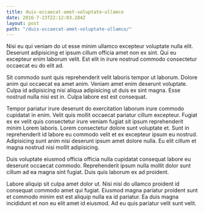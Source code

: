 ```yaml
---
title: duis-occaecat-amet-voluptate-ullamco
date: 2016-7-23T22:12:03.284Z
layout: post
path: "/duis-occaecat-amet-voluptate-ullamco/"
---
```


Nisi eu qui veniam do ut esse minim ullamco excepteur voluptate nulla elit. Deserunt adipisicing et ipsum cillum officia amet non ex sint. Qui eu excepteur enim laborum velit. Est elit in irure nostrud commodo consectetur occaecat eu do elit ad.

Sit commodo sunt quis reprehenderit velit laboris tempor ut laborum. Dolore anim qui occaecat ea amet anim. Veniam amet enim deserunt voluptate. Culpa id adipisicing nisi aliqua adipisicing ut duis ex sint magna. Esse nostrud nulla nisi est in. Culpa labore est est consequat.

Tempor pariatur irure deserunt do exercitation laborum irure commodo cupidatat in enim. Velit quis mollit occaecat pariatur cillum excepteur. Fugiat ex ex velit quis consectetur irure veniam fugiat sit ipsum reprehenderit minim Lorem laboris. Lorem consectetur dolore sunt voluptate et. Sunt in reprehenderit id labore eu commodo velit et ex excepteur ipsum eu nostrud. Adipisicing sunt anim nisi deserunt ipsum amet dolore nulla. Eu elit cillum et magna nostrud nisi mollit adipisicing.

Duis voluptate eiusmod officia officia nulla cupidatat consequat labore eu deserunt occaecat commodo. Reprehenderit ipsum nulla mollit dolor sunt cillum ad ea magna sint fugiat. Duis quis laborum ex ad proident.

Labore aliquip sit culpa amet dolor ut. Nisi nisi do ullamco proident id consequat commodo amet qui fugiat. Eiusmod magna pariatur proident sunt et commodo minim est est aliquip nulla ea id pariatur. Ea duis magna incididunt et non eu elit amet id eiusmod. Ad eu quis pariatur velit sunt velit.